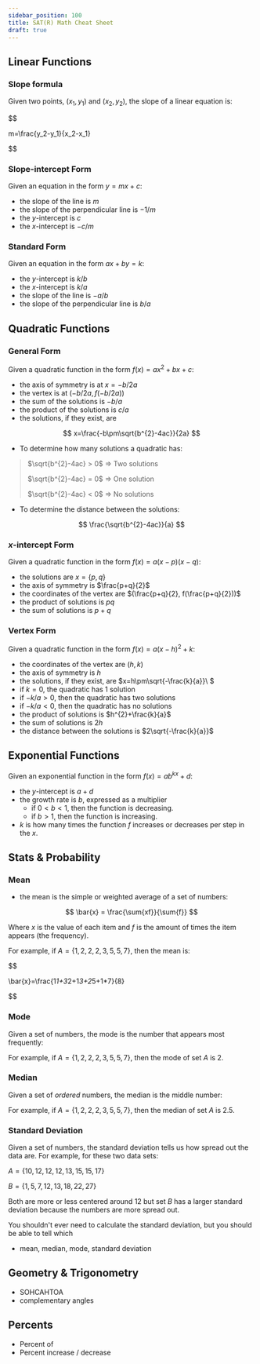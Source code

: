 ```yaml
---
sidebar_position: 100
title: SAT(R) Math Cheat Sheet
draft: true
---
```


## Linear Functions

### Slope formula

Given two points, $(x_1, y_1)$ and $(x_2, y_2)$, the slope of a linear equation is:

$$

m=\frac{y_2-y_1}{x_2-x_1}

$$

### Slope-intercept Form

Given an equation in the form $y=mx+c$:

- the slope of the line is $m$
- the slope of the perpendicular line is $-1/m$
- the $y$-intercept is $c$
- the $x$-intercept is $-c/m$

### Standard Form

Given an equation in the form $ax+by=k$:

- the $y$-intercept is $k/b$
- the $x$-intercept is $k/a$
- the slope of the line is $-a/b$
- the slope of the perpendicular line is $b/a$

## Quadratic Functions

### General Form

Given a quadratic function in the form $f(x)=ax^2+bx+c$:

- the axis of symmetry is at $x=-b/2a$
- the vertex is at $(-b/2a, f(-b/2a))$
- the sum of the solutions is $-b/a$
- the product of the solutions is $c/a$
- the solutions, if they exist, are

$$
x=\frac{-b\pm\sqrt{b^{2}-4ac}}{2a}
$$

- To determine how many solutions a quadratic has:

> $\sqrt{b^{2}-4ac} > 0$ => Two solutions 
> 
> $\sqrt{b^{2}-4ac} = 0$ => One solution
> 
> $\sqrt{b^{2}-4ac} < 0$ => No solutions 

- To determine the distance between the solutions:


$$
\frac{\sqrt{b^{2}-4ac}}{a}
$$

### $x$-intercept Form

Given a quadratic function in the form $f(x)=a(x-p)(x-q)$:

- the solutions are $x=\{p, q\}$
- the axis of symmetry is $\frac{p+q}{2}$
- the coordinates of the vertex are $(\frac{p+q}{2}, f(\frac{p+q}{2}))$
- the product of solutions is $pq$
- the sum of solutions is $p+q$


### Vertex Form

Given a quadratic function in the form $f(x)=a(x-h)^2+k$:

- the coordinates of the vertex are $(h, k)$
- the axis of symmetry is $h$
- the solutions, if they exist, are $x=h\pm\sqrt{-\frac{k}{a}}\ $
- if $k=0$, the quadratic has 1 solution
- if $-k/a > 0$, then the quadratic has two solutions
- if $-k/a < 0$, then the quadratic has no solutions
- the product of solutions is $h^{2}+\frac{k}{a}$
- the sum of solutions is $2h$
- the distance between the solutions is $2\sqrt{-\frac{k}{a}}$

## Exponential Functions

Given an exponential function in the form $f\left(x\right)=ab^{kx}+d$:

- the $y$-intercept is $a+d$
- the growth rate is $b$, expressed as a multiplier
  - if $0 < b < 1$, then the function is decreasing.  
  - if $b > 1$, then the function is increasing.  
- $k$ is how many times the function $f$ increases or decreases per step in the $x$.

## Stats & Probability
### Mean
- the mean is the simple or weighted average of a set of numbers:

$$
\bar{x} = \frac{\sum{xf}}{\sum{f}}
$$

Where $x$ is the value of each item and $f$ is the amount of times the item appears (the frequency).

For example, if $A = \{1, 2, 2, 2, 3, 5, 5, 7\}$, then the mean is:

$$

\bar{x}=\frac{1*1+3*2+1*3+2*5+1*7}{8}

$$

### Mode
Given a set of numbers, the mode is the number that appears most frequently:

For example, if $A = \{1, 2, 2, 2, 3, 5, 5, 7\}$, then the mode of set $A$ is $2$.

### Median
Given a set of *ordered* numbers, the median is the middle number:

For example, if $A = \{1, 2, 2, 2, 3, 5, 5, 7\}$, then the median of set $A$ is $2.5$.

### Standard Deviation
Given a set of numbers, the standard deviation tells us how spread out the data are.
For example, for these two data sets:

$A = \{10, 12, 12, 12, 13, 15, 15, 17\}$

$B = \{1, 5, 7, 12, 13, 18, 22, 27\}$

Both are more or less centered around $12$ but set $B$ has a larger standard deviation because the numbers are more spread out.

You shouldn't ever need to calculate the standard deviation, 
but you should be able to tell which

- mean, median, mode, standard deviation




## Geometry & Trigonometry
- SOHCAHTOA
- complementary angles

## Percents
- Percent of
- Percent increase / decrease




